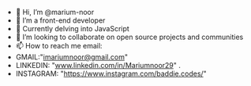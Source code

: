 - 👋 Hi, I’m @marium-noor
- 👀 I’m a front-end developer
- 🌱 Currently delving into JavaScript
- 💞️ I’m looking to collaborate on open source projects and communities
- 📫 How to reach me email:
- GMAIL:"imariumnoor@gmail.com"
- LINKEDIN: "www.linkedin.com/in/Mariumnoor29"
.
- INSTAGRAM: "https://www.instagram.com/baddie.codes/"

<!---
marium-noor/marium-noor is a ✨ special ✨ repository because its `README.md` (this file) appears on your GitHub profile.
You can click the Preview link to take a look at your changes.
--->
